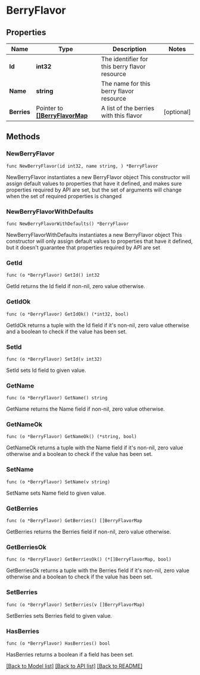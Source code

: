 # BerryFlavor

## Properties

Name | Type | Description | Notes
------------ | ------------- | ------------- | -------------
**Id** | **int32** | The identifier for this berry flavor resource | 
**Name** | **string** | The name for this berry flavor resource | 
**Berries** | Pointer to [**[]BerryFlavorMap**](BerryFlavorMap.md) | A list of the berries with this flavor | [optional] 

## Methods

### NewBerryFlavor

`func NewBerryFlavor(id int32, name string, ) *BerryFlavor`

NewBerryFlavor instantiates a new BerryFlavor object
This constructor will assign default values to properties that have it defined,
and makes sure properties required by API are set, but the set of arguments
will change when the set of required properties is changed

### NewBerryFlavorWithDefaults

`func NewBerryFlavorWithDefaults() *BerryFlavor`

NewBerryFlavorWithDefaults instantiates a new BerryFlavor object
This constructor will only assign default values to properties that have it defined,
but it doesn't guarantee that properties required by API are set

### GetId

`func (o *BerryFlavor) GetId() int32`

GetId returns the Id field if non-nil, zero value otherwise.

### GetIdOk

`func (o *BerryFlavor) GetIdOk() (*int32, bool)`

GetIdOk returns a tuple with the Id field if it's non-nil, zero value otherwise
and a boolean to check if the value has been set.

### SetId

`func (o *BerryFlavor) SetId(v int32)`

SetId sets Id field to given value.


### GetName

`func (o *BerryFlavor) GetName() string`

GetName returns the Name field if non-nil, zero value otherwise.

### GetNameOk

`func (o *BerryFlavor) GetNameOk() (*string, bool)`

GetNameOk returns a tuple with the Name field if it's non-nil, zero value otherwise
and a boolean to check if the value has been set.

### SetName

`func (o *BerryFlavor) SetName(v string)`

SetName sets Name field to given value.


### GetBerries

`func (o *BerryFlavor) GetBerries() []BerryFlavorMap`

GetBerries returns the Berries field if non-nil, zero value otherwise.

### GetBerriesOk

`func (o *BerryFlavor) GetBerriesOk() (*[]BerryFlavorMap, bool)`

GetBerriesOk returns a tuple with the Berries field if it's non-nil, zero value otherwise
and a boolean to check if the value has been set.

### SetBerries

`func (o *BerryFlavor) SetBerries(v []BerryFlavorMap)`

SetBerries sets Berries field to given value.

### HasBerries

`func (o *BerryFlavor) HasBerries() bool`

HasBerries returns a boolean if a field has been set.


[[Back to Model list]](../README.md#documentation-for-models) [[Back to API list]](../README.md#documentation-for-api-endpoints) [[Back to README]](../README.md)


